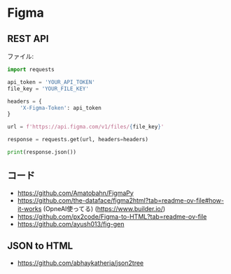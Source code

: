 # Figma

## REST API

ファイル:

~~~py
import requests

api_token = 'YOUR_API_TOKEN'
file_key = 'YOUR_FILE_KEY'

headers = {
    'X-Figma-Token': api_token
}

url = f'https://api.figma.com/v1/files/{file_key}'

response = requests.get(url, headers=headers)

print(response.json())
~~~

## コード

- <https://github.com/Amatobahn/FigmaPy>
- <https://github.com/the-dataface/figma2html?tab=readme-ov-file#how-it-works> (OpneAI使ってる) (<https://www.builder.io/>)
- <https://github.com/px2code/Figma-to-HTML?tab=readme-ov-file>
- <https://github.com/ayush013/fig-gen>

## JSON to HTML

- <https://github.com/abhaykatheria/json2tree>
